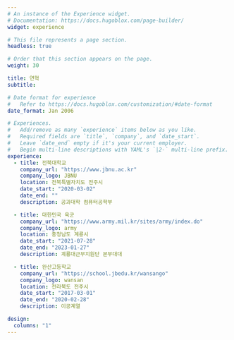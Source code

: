 ```yaml
---
# An instance of the Experience widget.
# Documentation: https://docs.hugoblox.com/page-builder/
widget: experience

# This file represents a page section.
headless: true

# Order that this section appears on the page.
weight: 30

title: 연혁
subtitle:

# Date format for experience
#   Refer to https://docs.hugoblox.com/customization/#date-format
date_format: Jan 2006

# Experiences.
#   Add/remove as many `experience` items below as you like.
#   Required fields are `title`, `company`, and `date_start`.
#   Leave `date_end` empty if it's your current employer.
#   Begin multi-line descriptions with YAML's `|2-` multi-line prefix.
experience:
  - title: 전북대학교
    company_url: "https://www.jbnu.ac.kr"
    company_logo: JBNU
    location: 전북특별자치도 전주시
    date_start: "2020-03-02"
    date_end: ""
    description: 공과대학 컴퓨터공학부

  - title: 대한민국 육군
    company_url: "https://www.army.mil.kr/sites/army/index.do"
    company_logo: army
    location: 충청남도 계룡시
    date_start: "2021-07-28"
    date_end: "2023-01-27"
    description: 계룡대근무지원단 본부대대

  - title: 완산고등학교
    company_url: "https://school.jbedu.kr/wansango"
    company_logo: wansan
    location: 전라북도 전주시
    date_start: "2017-03-01"
    date_end: "2020-02-28"
    description: 이공계열

design:
  columns: "1"
---
```

